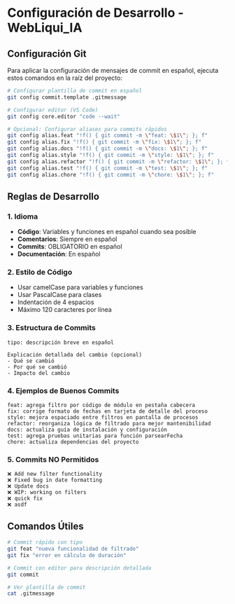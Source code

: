 # Configuración de Desarrollo - WebLiqui_IA

## Configuración Git

Para aplicar la configuración de mensajes de commit en español, ejecuta estos comandos en la raíz del proyecto:

```bash
# Configurar plantilla de commit en español
git config commit.template .gitmessage

# Configurar editor (VS Code)
git config core.editor "code --wait"

# Opcional: Configurar aliases para commits rápidos
git config alias.feat "!f() { git commit -m \"feat: \$1\"; }; f"
git config alias.fix "!f() { git commit -m \"fix: \$1\"; }; f"
git config alias.docs "!f() { git commit -m \"docs: \$1\"; }; f"
git config alias.style "!f() { git commit -m \"style: \$1\"; }; f"
git config alias.refactor "!f() { git commit -m \"refactor: \$1\"; }; f"
git config alias.test "!f() { git commit -m \"test: \$1\"; }; f"
git config alias.chore "!f() { git commit -m \"chore: \$1\"; }; f"
```

## Reglas de Desarrollo

### 1. Idioma

-   **Código**: Variables y funciones en español cuando sea posible
-   **Comentarios**: Siempre en español
-   **Commits**: OBLIGATORIO en español
-   **Documentación**: En español

### 2. Estilo de Código

-   Usar camelCase para variables y funciones
-   Usar PascalCase para clases
-   Indentación de 4 espacios
-   Máximo 120 caracteres por línea

### 3. Estructura de Commits

```
tipo: descripción breve en español

Explicación detallada del cambio (opcional)
- Qué se cambió
- Por qué se cambió
- Impacto del cambio
```

### 4. Ejemplos de Buenos Commits

```
feat: agrega filtro por código de módulo en pestaña cabecera
fix: corrige formato de fechas en tarjeta de detalle del proceso
style: mejora espaciado entre filtros en pantalla de procesos
refactor: reorganiza lógica de filtrado para mejor mantenibilidad
docs: actualiza guía de instalación y configuración
test: agrega pruebas unitarias para función parsearFecha
chore: actualiza dependencias del proyecto
```

### 5. Commits NO Permitidos

```
❌ Add new filter functionality
❌ Fixed bug in date formatting
❌ Update docs
❌ WIP: working on filters
❌ quick fix
❌ asdf
```

## Comandos Útiles

```bash
# Commit rápido con tipo
git feat "nueva funcionalidad de filtrado"
git fix "error en cálculo de duración"

# Commit con editor para descripción detallada
git commit

# Ver plantilla de commit
cat .gitmessage
```
